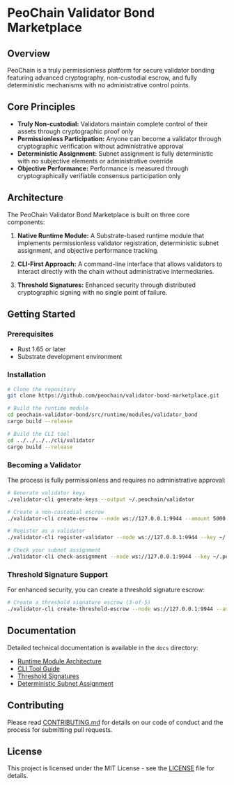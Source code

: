 # PeoChain Validator Bond Marketplace

## Overview
PeoChain is a truly permissionless platform for secure validator bonding featuring advanced cryptography, non-custodial escrow, and fully deterministic mechanisms with no administrative control points.

## Core Principles

- **Truly Non-custodial:** Validators maintain complete control of their assets through cryptographic proof only
- **Permissionless Participation:** Anyone can become a validator through cryptographic verification without administrative approval
- **Deterministic Assignment:** Subnet assignment is fully deterministic with no subjective elements or administrative override
- **Objective Performance:** Performance is measured through cryptographically verifiable consensus participation only

## Architecture

The PeoChain Validator Bond Marketplace is built on three core components:

1. **Native Runtime Module:** A Substrate-based runtime module that implements permissionless validator registration, deterministic subnet assignment, and objective performance tracking.

2. **CLI-First Approach:** A command-line interface that allows validators to interact directly with the chain without administrative intermediaries.

3. **Threshold Signatures:** Enhanced security through distributed cryptographic signing with no single point of failure.

## Getting Started

### Prerequisites
- Rust 1.65 or later
- Substrate development environment

### Installation

```bash
# Clone the repository
git clone https://github.com/peochain/validator-bond-marketplace.git

# Build the runtime module
cd peochain-validator-bond/src/runtime/modules/validator_bond
cargo build --release

# Build the CLI tool
cd ../../../../cli/validator
cargo build --release
```

### Becoming a Validator

The process is fully permissionless and requires no administrative approval:

```bash
# Generate validator keys
./validator-cli generate-keys --output ~/.peochain/validator

# Create a non-custodial escrow
./validator-cli create-escrow --node ws://127.0.0.1:9944 --amount 5000 --timelock 14400

# Register as a validator
./validator-cli register-validator --node ws://127.0.0.1:9944 --key ~/.peochain/validator/validator.key --escrow 0x...

# Check your subnet assignment
./validator-cli check-assignment --node ws://127.0.0.1:9944 --key ~/.peochain/validator/validator.key
```

### Threshold Signature Support

For enhanced security, you can create a threshold signature escrow:

```bash
# Create a threshold signature escrow (3-of-5)
./validator-cli create-threshold-escrow --node ws://127.0.0.1:9944 --amount 10000 --threshold 3 --participants 5 --timelock 14400
```

## Documentation

Detailed technical documentation is available in the `docs` directory:

- [Runtime Module Architecture](docs/runtime-module.md)
- [CLI Tool Guide](docs/cli-guide.md)
- [Threshold Signatures](docs/threshold-signatures.md)
- [Deterministic Subnet Assignment](docs/subnet-assignment.md)

## Contributing

Please read [CONTRIBUTING.md](CONTRIBUTING.md) for details on our code of conduct and the process for submitting pull requests.

## License

This project is licensed under the MIT License - see the [LICENSE](LICENSE) file for details.
